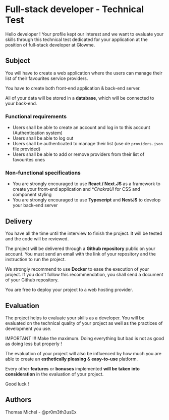 # Full-stack developer - Technical Test

Hello developer ! Your profile kept our interest and we want to evaluate your skills through this technical test dedicated for your application at the position of full-stack developer at Glowme.

## Subject

You will have to create a web application where the users can manage their list of their favourites service providers.

You have to create both front-end application & back-end server.

All of your data will be stored in a **database**, which will be connected to your back-end.

### Functional requirements

- Users shall be able to create an account and log in to this account (Authentication system)
- Users shall be able to log out
- Users shall be authenticated to manage their list (use de `providers.json` file provided)
- Users shall be able to add or remove providers from their list of favourites ones

### Non-functional specifications

- You are strongly encouraged to use **React / Next.JS** as a framework to create your front-end application and **ChakraUI* for CSS and component styling
- You are strongly encouraged to use **Typescript** and **NestJS** to develop your back-end server

## Delivery

You have all the time until the interview to finish the project. It will be tested and the code will be reviewed.

The project will be delivered through a **Github repository** public on your account. You must send an email with the link of your repository and the instruction to run the project.


We strongly recommend to use **Docker** to ease the execution of your project. If you don't follow this recommendation, you shall send a document of your Github repository.

You are free to deploy your project to a web hosting provider.

## Evaluation

The project helps to evaluate your skills as a developer. You will be evaluated on the technical quality of your project as well as the practices of development you use.

IMPORTANT !!! Make the maximum. Doing everything but bad is not as good as doing less but properly !

The evaluation of your project will also be influenced by how much you are able to create an **esthetically pleasing** & **easy-to-use** platform.

Every other **features** or **bonuses** implemented **will be taken into consideration** in the evaluation of your project.


Good luck !


## Authors

Thomas Michel - @pr0m3th3usEx
